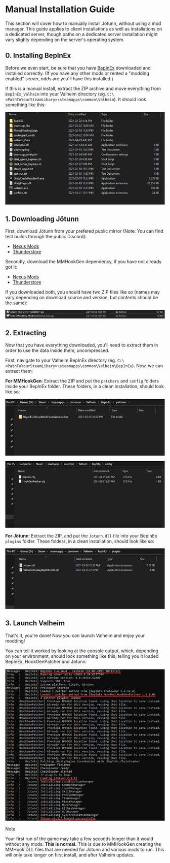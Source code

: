 ﻿# Manual Installation Guide

This section will cover how to manually install Jötunn, without using a mod manager. This guide applies to client installations as well as installations on a dedicated server, though paths on a dedicated server installation might vary slighty depending on the server's operating system.

## 0. Installing BepInEx

Before we even start, be sure that you have [BepInEx](https://valheim.thunderstore.io/package/denikson/BepInExPack_Valheim/) downloaded and installed correctly. (If you have any other mods or rented a "modding enabled" server, odds are you'll have this installed.)

If this is a manual install, extract the ZIP archive and move everything from `BepInEx_Valheim` into your Valheim directory (eg. `C:\<PathToYourSteamLibary>\steamapps\common\Valheim`).
It should look something like this:

![BepInEx Installed](../images/installation/bepinex.png)

## 1. Downloading Jötunn

First, download Jötunn from your prefered public mirror (Note: You can find test builds through the public Discord):
- [Nexus Mods](https://www.nexusmods.com/valheim/mods/1138)
- [Thunderstore](https://valheim.thunderstore.io/package/ValheimModding/Jotunn/)

Secondly, download the MMHookGen dependency, if you have not already got it:
- [Nexus Mods](https://www.nexusmods.com/valheim/mods/505)
- [Thunderstore](https://valheim.thunderstore.io/package/ValheimModding/HookGenPatcher/)

If you downloaded both, you should have two ZIP files like so (names may vary depending on download source and version, but contents should be the same):

![Downloaded Files](../images/installation/downloads.png)

## 2. Extracting

Now that you have everything downloaded, you'll need to extract them in order to use the data inside them, uncompressed.  

First, navigate to your Valheim BepInEx directory (eg. `C:\<PathToYourSteamLibary>\steamapps\common\Valheim\BepInEx`). Now, we can extract them:

**For MMHookGen**: Extract the ZIP and put the `patchers` and `config` folders inside your BepInEx folder. These folders, in a clean installation, should look like so:

![BepInEx Patchers Folder](../images/installation/patchers.png)

![BepInEx Config Folder](../images/installation/config.png)

**For Jötunn**: Extract the ZIP, and put the `Jotunn.dll` file into your BepInEx `plugins` folder. These folders, in a clean installation, should look like so:

![BepInEx Plugins Folder](../images/installation/plugins.png)

## 3. Launch Valheim

That's it, you're done! Now you can launch Valheim and enjoy your modding!  

You can tell it worked by looking at the console output, which, depending on your environment, should look something like this, telling you it loaded BepInEx, HookGenPatcher and Jötunn:

![Console output](../images/installation/console.png)

> [!NOTE]
> Your first run of the game may take a few seconds longer than it would without any mods. **This is normal.** This is due to MMHookGen creating the MMHook DLL files that are needed for Jötunn and various mods to run. This will only take longer on first install, and after Valheim updates.

